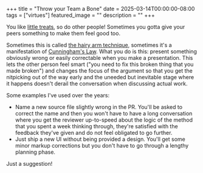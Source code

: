 +++
title = "Throw your Team a Bone"
date = 2025-03-14T00:00:00-08:00
tags = ["virtues"]
featured_image = ""
description = ""
+++

You like [little treats](../little-treats/), so do other people! Sometimes you gotta give your peers something to make them feel good too.

Sometimes this is called [the hairy arm technique](https://www.theguardian.com/lifeandstyle/2013/nov/23/change-your-life-hairy-arm-tactics), sometimes it's a manifestation of [Cunningham's Law](https://en.wikipedia.org/wiki/Ward_Cunningham#%22Cunningham's_Law%22). What you do is this: present something obviously wrong or easily correctable when you make a presentation. This lets the other person feel smart ("you need to fix this broken thing that you made broken") and changes the focus of the argument so that you get the nitpicking out of the way early and the uneeded but inevitable stage where it happens doesn't derail the conversation when discussing actual work.

Some examples I've used over the years:

* Name a new source file slightly wrong in the PR. You'll be asked to correct the name and then you won't have to have a long conversation where you get the reviewer up-to-speed about the logic of the method that you spent a week thinking through, they're satisfied with the feedback they've given and do not feel obligated to go further.
* Just ship a new UI without being provided a design. You'll get some minor markup corrections but you don't have to go through a lengthy planning phase.

Just a suggestion!